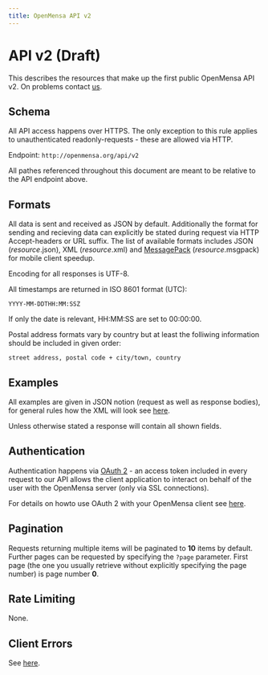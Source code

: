 ```yaml
---
title: OpenMensa API v2
---
```


# API v2 (Draft)

This describes the resources that make up the first public OpenMensa API v2.
On problems contact [us](mailto:info@openmensa.org?subject=APIv2).

## Schema

All API access happens over HTTPS. The only exception to this rule applies to unauthenticated readonly-requests - these are allowed via HTTP.

Endpoint: `http://openmensa.org/api/v2`

All pathes referenced throughout this document are meant to be relative to the API endpoint above.

## Formats

All data is sent and received as JSON by default. Additionally the format for sending and recieving data can explicitly be stated during request via HTTP Accept-headers or URL suffix.
The list of available formats includes JSON (*resource*.json), XML (*resource*.xml) and [MessagePack](http://msgpack.org/) (*resource*.msgpack) for mobile client speedup.

Encoding for all responses is UTF-8.

All timestamps are returned in ISO 8601 format (UTC):

	YYYY-MM-DDTHH:MM:SSZ

If only the date is relevant, HH:MM:SS are set to 00:00:00.

Postal address formats vary by country but at least the folliwing information should be included in given order:

	street address, postal code + city/town, country

## Examples

All examples are given in JSON notion (request as well as response bodies), for general rules how the XML will look see [here](/api/v2/xml/).

Unless otherwise stated a response will contain all shown fields.

## Authentication

Authentication happens via [OAuth 2](http://oauth.net/) - an access token included in every request to our API allows the client application to interact on behalf of the user with the OpenMensa server (only via SSL connections).

For details on howto use OAuth 2 with your OpenMensa client see [here](/api/v2/oauth/).

## Pagination

Requests returning multiple items will be paginated to **10** items by default.
Further pages can be requested by specifying the `?page` parameter. First page
(the one you usually retrieve without explicitly specifying the page number)
is page number **0**.

## Rate Limiting

None.

## Client Errors

See [here](/api/v2/errors/).
